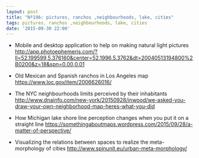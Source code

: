 ```yaml
---
layout: post
title: "Nº196: pictures, ranchos ,neighbourhoods, lake, cities"
tags: pictures, ranchos ,neighbourhoods, lake, cities
date: '2015-09-30 22:00'
---
```


* Mobile and desktop application to help on making natural light pictures
  http://app.photoephemeris.com/?ll=52.199599,5.376160&center=52.1996,5.3762&dt=20040513194800%2B0200&z=18&spn=0.00,0.01

* Old Mexican and Spanish ranchos in Los Angeles map
  https://www.loc.gov/item/2006626016/

* The NYC neighbourhoods limits perceived by their inhabitants
  http://www.dnainfo.com/new-york/20150928/inwood/we-asked-you-draw-your-own-neighborhood-map-heres-what-you-did

* How Michigan lake shore line perception changes when you put it on a straight line
  https://somethingaboutmaps.wordpress.com/2015/09/28/a-matter-of-perspective/

* Visualizing the relations between spaces to realize the meta-morphology of cities
  http://www.spinunit.eu/urban-meta-morphology/
